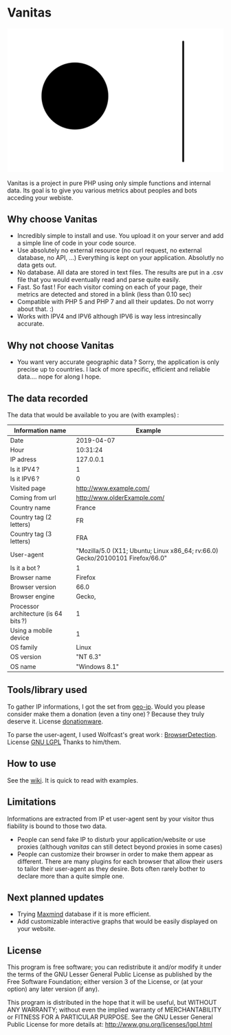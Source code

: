 # Vanitas

![Logo vanitas](https://github.com/racine-p-a/vanitas/blob/master/src/img/vanitasLogo.svg "Logo Vanitas")

Vanitas is a project in pure PHP using only simple functions and internal data.
Its goal is to give you various metrics about peoples and bots acceding your webiste.

## Why choose Vanitas

- Incredibly simple to install and use. You upload it on your server and add a simple
 line of code in your code source.
- Use absolutely no external resource (no curl request, no external database, no API,
 ...) Everything is kept on your application. Absolutly no data gets out. 
- No database. All data are stored in text files. The results are put in a .csv file
that you would eventually read and parse quite easily.
- Fast. So fast ! For each visitor coming on each of your page, their metrics are
detected and stored in a blink (less than 0.10 sec)
- Compatible with PHP 5 and PHP 7 and all their updates. Do not worry about that. :)
- Works with IPV4 and IPV6 although IPV6 is way less intresincally accurate.

## Why not choose Vanitas

- You want very accurate geographic data ? Sorry, the application is only precise up
to countries. I lack of more specific, efficient and reliable data.... nope for along I hope.

## The data recorded

The data that would be available to you are (with examples) :

Information name | Example
---|---
Date | 2019-04-07
Hour | 10:31:24
IP adress | 127.0.0.1
Is it IPV4 ? | 1
Is it IPV6 ? | 0
Visited page | http://www.example.com/
Coming from url | http://www.olderExample.com/ 
Country name | France
Country tag (2 letters) | FR
Country tag (3 letters) | FRA
User-agent | "Mozilla/5.0 (X11; Ubuntu; Linux x86_64; rv:66.0) Gecko/20100101 Firefox/66.0"
Is it a bot ? | 1
Browser name | Firefox
Browser version | 66.0
Browser engine | Gecko,
Processor architecture (is 64 bits ?) | 1
Using a mobile device | 1
OS family | Linux
OS version | "NT 6.3"
OS name | "Windows 8.1"


## Tools/library used

To gather IP informations, I got the set from [geo-ip](http://software77.net/geo-ip/).
Would you please consider make them a donation (even a tiny one) ? Because they truly
deserve it. License [donationware](http://software77.net/geo-ip/?license).

To parse the user-agent, I used Wolfcast's great work :
[BrowserDetection](https://github.com/Wolfcast/BrowserDetection). License
[GNU LGPL](http://www.gnu.org/licenses/lgpl.html) Thanks to him/them.

## How to use

See the [wiki](https://github.com/racine-p-a/vanitas/wiki). It is quick to read with examples.

## Limitations

Informations are extracted from IP et user-agent sent by your visitor thus fiability is bound
to those two data.
- People can send fake IP to disturb your application/website or use proxies (although *vanitas*
can still detect beyond proxies in some cases)
- People can customize their browser in order to make them appear as different. There are many
plugins for each browser that allow their users to tailor their user-agent as they desire. Bots
often rarely bother to declare more than a quite simple one. 

## Next planned updates

- Trying [Maxmind](https://dev.maxmind.com/geoip/geoip2/geolite2/) database if it is
more efficient.
- Add customizable interactive graphs that would be easily displayed on your website. 

## License

This program is free software; you can redistribute it and/or modify it under the
terms of the GNU Lesser General Public License as published by the Free Software
Foundation; either version 3 of the License, or (at your option) any later version
(if any).

This program is distributed in the hope that it will be useful, but WITHOUT ANY
WARRANTY; without even the implied warranty of MERCHANTABILITY or FITNESS FOR A 
PARTICULAR PURPOSE. See the GNU Lesser General Public License for more details at: 
http://www.gnu.org/licenses/lgpl.html